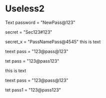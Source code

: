 # Useless2

Text
password = "NewPass@123"




secret = "Sec123#123"



secret_x = "PassNamePass@4545"
this is text

teext
pass = "123@pass@123"

tet
pass = "123@pass123"


this is text

teext
pass = "123@pass@123"

tet
pass1 = "123@pass123"
